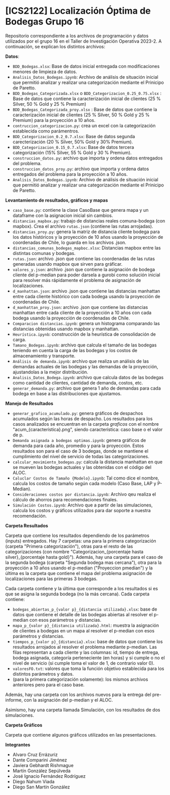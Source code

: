 # [ICS2122] Localización Óptima de Bodegas Grupo 16

Repositorio correspondiente a los archivos de programación y datos utilizados por el grupo 16 en el Taller de Investigación Operativa 2023-2. A continuación, se explican los distintos archivos:

**Datos**:
- `BDD_Bodegas.xlsx`: Base de datos inicial entregada con modificaciones menores de limpieza de datos.
- `Analisis_Datos_Bodegas.ipynb`: Archivo de análisis de situación inicial que permitió analizar y realizar una categorización mediante el Prinicipo de Paretto.
- `BDD_Bodegas_Categorizada.xlsx` o `BDD_Categorizacion_0.25_0.75.xlsx` : Base de datos que contiene la caracterización inicial de clientes (25 % Silver, 50 % Gold y 25 % Premium)
- `BDD_Bodegas_Categorizada_proy.xlsx` : Base de datos que contiene la caracterización inicial de clientes (25 % Silver, 50 % Gold y 25 % Premium) para la proyección a 10 años.
- `contruccion_categorizacion.py`: crea un excel con la categorización establecida como parámentros.
- `BDD_Categorizacion_0.2_0.7.xlsx`: Base de datos segunda carecterización (20 % Silver, 50% Gold y 30% Premium).
- `BDD_Categorizacion_0.15_0.7.xlsx`: Base de datos tercera categorización (15% Silver, 55 % Gold y 30 % Premium).
- `construccion_datos.py`:  archivo que importa y ordena datos entregados del problema.
- `construccion_datos_proy.py`:  archivo que importa y ordena datos entregados del problema para la proyección a 10 años.
- `Analisis_Datos_Bodegas.ipynb`: Archivo de análisis de situación inicial que permitió analizar y realizar una categorización mediante el Prinicipo de Paretto.

**Levantamiento de resultados, gráficos y mapas**

- ``caso_base.py``: contiene la clase CasoBase que genera mapa y un dataframe con la asignacion inicial sin cambios.
- ``distancias_mapbox.py``: trabajo de distancias reales comuna-bodega (con mapbox). Crea el archivo ``rutas.json`` (contiene las rutas arrojadas).
- ``distancias_proy.py``: genera la matriz de distancia cliente bodega para los datos históricos y la proyección de 10 años usando la proyección de coordenadas de Chile, lo guarda en los archivos .json.
- `distancias_comunas_bodegas_mapboc.xlsx`: Distancias mapbox entre las distintas comunas y bodegas. 
- ``rutas.json``: archivo .json que contiene las coordenadas de las rutas generadas usando mapbox que sirven para gráficar.
- ``valores_y.json``: archivo .json que contiene la asignación de bodega cliente del p-median para poder darsela a gurobi como solución inicial para resolver más rápidamente el problema de asignación de localizaciones.
- ``d_manhattan.json``: archivo .json que contiene las distancias manhattan entre cada cliente histórico con cada bodega usando la proyección de coordenadas de Chile.
- ``d_manhattan_proy.json``: archivo .json que contiene las distancias manhattan entre cada cliente de la proyección a 10 años con cada bodega usando la proyección de coordenadas de Chile.
- ``Comparacion distancias.ipynb``: genera un histograma comparando las distancias obtenidas usando mapbox y manhattan. 
- ``Heurística.ipynb``: construcción de la heurística de consolidación de carga.
- ``Tamano_Bodegas.ipynb``: archivo que calcula el tamaño de las bodegas teniendo en cuenta la carga de las bodegas y los costos de almacenamiento y transporte.
- ``Análisis de demanda.ipynb``: archivo que realiza un análisis de las demandas actuales de las bodegas y las demandas de la proyección, ajustandolas a la mejor distribución.
- ``Analisis_Datos_Bodega.ipynb``: archivo que calcula datos de las bodegas como cantidad de clientes, cantidad de demanda, costos, etc.
- ``generar_demanda.py``: archivo que genera 1 año de demandas para cada bodega en base a las distribuciones que ajustamos.

**Manejo de Resultados**

- ``generar_grafico_acumulado.py``: genera gráficos de despachos acumulados según las horas de despacho. Los resultados para los casos analizados se encuentran en la carpeta *graficos* con el nombre "acum_{característica}.png", siendo característica: caso base o el valor de p.
- ``Demanda asignada a bodegas optimas.ipynb``: genera gráficos de demanda para cada año, promedio y para la proyección. Estos resultados son para el caso de 3 bodegas, donde se mantiene el cumplimiento del nivel de servicio de todas las categorizaciones.
- ``calcular_movimiento_bodegas.py``: calcula la distancia manhattan en que se mueven las bodegas actuales y las obtenidas con el código del ALOC.
- ``Caluclar Costos de Tamaño {Modelo}.ipynb``: Tal como dice el nombre, calcula los costos de tamaño según cada modelo (Caso Base, LAP y P-Median).
- ``Consideraciones costos por distancia.ipynb``: Archivo qeu realiza el cálculo de ahorros para recomendaciones finales.
- ``Simulación Costos.ipynb``: Archivo que a partir de las simulaciones, calcula los costos y gráficos utilizados para dar soporte a nuestra recomendación.
  
**Carpeta Resultados**

Carpeta que contiene los resultados dependiendo de los parámetros (inputs) entregados. Hay 7 carpetas: una para la primera categorización (carpeta "Primera categorización"), otras para el resto de las categorizaciones (con nombre "Categorizacion_{porcentaje hasta silver}_{porcentaje hasta gold}"). Además, hay una carpeta para el caso de la segunda bodega (carpeta "Segunda bodega mas cercana"), otra para la proyección a 10 años usando el p-median ("Proyeccion pmedian") y la última es la carpeta que contiene el mapa del problema asignación de localizaciones para las primeras 3 bodegas. 

Cada carpeta contiene y la última que corresponde a los resultados si es que se asigna la segunda bodega (no la más cercana). Cada carpeta contiene:
- ``bodegas_abiertas_p_{valor p}_{distancia utilizada}.xlsx``: base de datos que contiene el detalle de las bodegas abiertas al resolver el p-median con esos parámetros y distancias.
- ``mapa_p_{valor p}_{distancia utilizada}.html``: muestra la asignación de clientes a bodegas en un mapa al resolver el p-median con esos parámetros y distancias.
- ``tiempos_p_{valor p}_{distancia}.xlsx``: base de datos que contiene los resultados arrojados al resolver el problema mediante p-median. Las filas representan a cada cliente y las columnas: id, tiempo de entrega, bodega asignada, categoría perteneciente (en horas) y si cumple o no el nivel de servicio (si cumple toma el valor de 1, de contrario valor 0).
- ``valoresFO.txt``: valores que toma la función objetivo establecida para los distintos parámetros y datos.
- (para la primera categorización solamente): los mismos archivos anteriores pero para el caso base.

Además, hay una carpeta con los archivos nuevos para la entrega del pre-informe, con la asignación del p-median y el ALOC. 

Asimismo, hay una carpeta llamada Simulación, con los resultados de dos simulaciones.

**Carpeta Gráficos**

Carpeta que contiene algunos gráficos utilizados en las presentaciones.

**Integrantes**

- Alvaro Cruz Errázuriz
- Dante Comparini Jiménez
- Javiera Gebhardt Rishmague
- Martín González Sepúlveda
- José Ignacio Fernández Rodríguez
- Diego Nahum Viada
- Diego San Martín González

